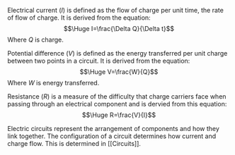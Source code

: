 Electrical current ($I$) is defined as the flow of charge per unit time, the rate of flow of charge. It is derived from the equation:
$$\Huge I=\frac{\Delta Q}{\Delta t}$$
Where $Q$ is charge.

Potential difference ($V$) is defined as the energy transferred per unit charge between two points in a circuit. It is derived from the equation:
$$\Huge V=\frac{W}{Q}$$
Where $W$ is energy transferred.

Resistance ($R$) is a measure of the difficulty that charge carriers face when passing through an electrical component and is dervied from this equation:
$$\Huge R=\frac{V}{I}$$

Electric circuits represent the arrangement of components and how they link together. The configuration of a circuit determines how current and charge flow. This is determined in [[Circuits]].